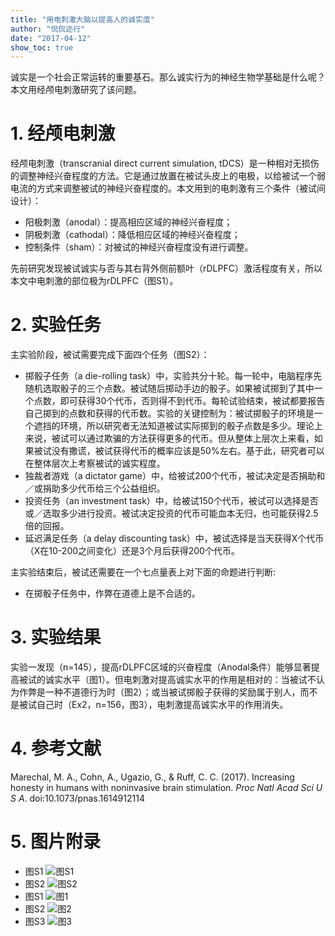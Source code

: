 ```yaml
---
title: "用电刺激大脑以提高人的诚实度"
author: "侃侃迩行"
date: "2017-04-12"
show_toc: true
---
```


诚实是一个社会正常运转的重要基石。那么诚实行为的神经生物学基础是什么呢？本文用经颅电刺激研究了该问题。

# 1. 经颅电刺激

经颅电刺激（transcranial  direct current simulation, tDCS）是一种相对无损伤的调整神经兴奋程度的方法。它是通过放置在被试头皮上的电极，以给被试一个弱电流的方式来调整被试的神经兴奋程度的。本文用到的电刺激有三个条件（被试间设计）：

- 阳极刺激（anodal）：提高相应区域的神经兴奋程度；
- 阴极刺激（cathodal）：降低相应区域的神经兴奋程度；
- 控制条件（sham）：对被试的神经兴奋程度没有进行调整。

先前研究发现被试诚实与否与其右背外侧前额叶（rDLPFC）激活程度有关，所以本文中电刺激的部位极为rDLPFC（图S1）。

# 2. 实验任务

主实验阶段，被试需要完成下面四个任务（图S2）：

 - 掷骰子任务（a die-rolling task）中，实验共分十轮。每一轮中，电脑程序先随机选取骰子的三个点数。被试随后掷动手边的骰子。如果被试掷到了其中一个点数，即可获得30个代币，否则得不到代币。每轮试验结束，被试都要报告自己掷到的点数和获得的代币数。实验的关键控制为：被试掷骰子的环境是一个遮挡的环境，所以研究者无法知道被试实际掷到的骰子点数是多少。理论上来说，被试可以通过欺骗的方法获得更多的代币。但从整体上层次上来看，如果被试没有撒谎，被试获得代币的概率应该是50%左右。基于此，研究者可以在整体层次上考察被试的诚实程度。
 - 独裁者游戏（a dictator game）中，给被试200个代币，被试决定是否捐助和／或捐助多少代币给三个公益组织。
 - 投资任务（an investment task）中，给被试150个代币，被试可以选择是否或／选取多少进行投资。被试决定投资的代币可能血本无归，也可能获得2.5倍的回报。
 - 延迟满足任务（a delay discounting task）中，被试选择是当天获得X个代币（X在10-200之间变化）还是3个月后获得200个代币。

 主实验结束后，被试还需要在一个七点量表上对下面的命题进行判断:

 - 在掷骰子任务中，作弊在道德上是不合适的。

# 3. 实验结果

实验一发现（n=145），提高rDLPFC区域的兴奋程度（Anodal条件）能够显著提高被试的诚实水平（图1）。但电刺激对提高诚实水平的作用是相对的：当被试不认为作弊是一种不道德行为时（图2）；或当被试掷骰子获得的奖励属于别人，而不是被试自己时（Ex2，n=156，图3），电刺激提高诚实水平的作用消失。

# 4. 参考文献
Marechal, M. A., Cohn, A., Ugazio, G., & Ruff, C. C. (2017). Increasing honesty in humans with noninvasive brain stimulation. *Proc Natl Acad Sci U S A*. doi:10.1073/pnas.1614912114

# 5. 图片附录

- 图S1
![图S1](https://webimages.netlify.com/PNAS-2017-Marechal-1614912114-SF1.png)
- 图S2
![图S2](https://webimages.netlify.com/PNAS-2017-Marechal-1614912114-SF2.png)
- 图S1
![图1](https://webimages.netlify.com/PNAS-2017-Marechal-1614912114-F1.png)
- 图S2
![图2](https://webimages.netlify.com/PNAS-2017-Marechal-1614912114-F2.png)
- 图S3
![图3](https://webimages.netlify.com/PNAS-2017-Marechal-1614912114-F3.png)
